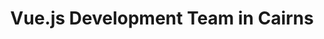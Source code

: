 ---
title: Vue.js Development Team in Cairns
permalink: /landings/vue-js-developer-cairns
technology: Vue.js
location: Cairns
---